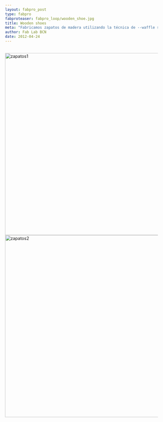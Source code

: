 ```yaml
---
layout: fabpro_post
type: fabpro
fabproteaser: fabpro_loop/wooden_shoe.jpg
title: Wooden shoes
meta: "Fabricamos zapatos de madera utilizando la técnica de --waffle structure-- (costillas), hechos por Michael Kukucka para la performance del artista Caesar Cordonova."
author: Fab Lab BCN
date: 2012-04-24
---
```

<br>

<img class="alignleft  wp-image-2432" title="zapatos1" src="http://old.fablabbcn.org/wp-content/uploads/2012/04/P1020831.jpeg" width="600"/>

<br>

<img class="alignleft  wp-image-2433" title="zapatos2" src="http://old.fablabbcn.org/wp-content/uploads/2012/04/P1020847.jpeg"  width="600"/>
